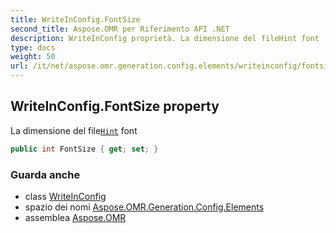 ```yaml
---
title: WriteInConfig.FontSize
second_title: Aspose.OMR per Riferimento API .NET
description: WriteInConfig proprietà. La dimensione del fileHint font
type: docs
weight: 50
url: /it/net/aspose.omr.generation.config.elements/writeinconfig/fontsize/
---
```

## WriteInConfig.FontSize property

La dimensione del file[`Hint`](../hint/) font

```csharp
public int FontSize { get; set; }
```

### Guarda anche

* class [WriteInConfig](../)
* spazio dei nomi [Aspose.OMR.Generation.Config.Elements](../../writeinconfig/)
* assemblea [Aspose.OMR](../../../)


